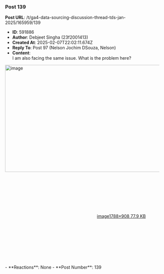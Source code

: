 ### Post 139
**Post URL**: /t/ga4-data-sourcing-discussion-thread-tds-jan-2025/165959/139
- **ID**: 591886
- **Author**: Debjeet Singha (23f2001413)
- **Created At**: 2025-02-07T22:02:11.674Z
- **Reply To**: Post 97 (Nelson Jochim DSouza, Nelson)
- **Content**:  
  I am also facing the same issue. What is the problem here?<br>
<div class="lightbox-wrapper"><a class="lightbox" href="https://europe1.discourse-cdn.com/flex013/uploads/iitm/original/3X/0/6/067aa8362e39ff9020d2cf42d3b7605bcbb0bcf2.png" data-download-href="/uploads/short-url/VjEHbVA73iao6V0dWooc7VyFI6.png?dl=1" title="image" rel="noopener nofollow ugc"><img src="https://europe1.discourse-cdn.com/flex013/uploads/iitm/optimized/3X/0/6/067aa8362e39ff9020d2cf42d3b7605bcbb0bcf2_2_690x350.png" alt="image" data-base62-sha1="VjEHbVA73iao6V0dWooc7VyFI6" width="690" height="350" srcset="https://europe1.discourse-cdn.com/flex013/uploads/iitm/optimized/3X/0/6/067aa8362e39ff9020d2cf42d3b7605bcbb0bcf2_2_690x350.png, https://europe1.discourse-cdn.com/flex013/uploads/iitm/optimized/3X/0/6/067aa8362e39ff9020d2cf42d3b7605bcbb0bcf2_2_1035x525.png 1.5x, https://europe1.discourse-cdn.com/flex013/uploads/iitm/optimized/3X/0/6/067aa8362e39ff9020d2cf42d3b7605bcbb0bcf2_2_1380x700.png 2x" data-dominant-color="222C2E"><div class="meta"><svg class="fa d-icon d-icon-far-image svg-icon" aria-hidden="true"><use href="#far-image"></use></svg><span class="filename">image</span><span class="informations">1788×908 77.9 KB</span><svg class="fa d-icon d-icon-discourse-expand svg-icon" aria-hidden="true"><use href="#discourse-expand"></use></svg></div></a></div>
- **Reactions**: None
- **Post Number**: 139

